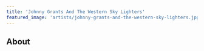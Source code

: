 ```yaml
---
title: 'Johnny Grants And The Western Sky Lighters'
featured_image: 'artists/johnny-grants-and-the-western-sky-lighters.jpg'
---
```


## About


